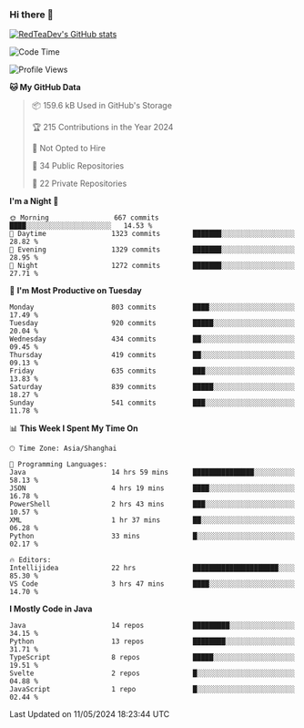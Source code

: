 ### Hi there 👋

<!--
**RedTeaDev/RedTeaDev** is a ✨ _special_ ✨ repository because its `README.md` (this file) appears on your GitHub profile.

Here are some ideas to get you started:

- 🔭 I’m currently working on ...
- 🌱 I’m currently learning ...
- 👯 I’m looking to collaborate on ...
- 🤔 I’m looking for help with ...
- 💬 Ask me about ...
- 📫 How to reach me: ...
- 😄 Pronouns: ...
- ⚡ Fun fact: ...
-->

<!--
[![wakatime](https://wakatime.com/badge/user/6b101ed0-04c0-4490-9283-eb61f2efff96.svg)](https://wakatime.com/@6b101ed0-04c0-4490-9283-eb61f2efff96)
!-->

[![RedTeaDev's GitHub stats](https://github-readme-stats.vercel.app/api?username=RedTeaDev)](https://github.com/anuraghazra/github-readme-stats)
<!--
[![willianrod's wakatime stats](https://github-readme-stats.vercel.app/api/wakatime?username=RedTeaDev)](https://github.com/anuraghazra/github-readme-stats)
!-->
<!--START_SECTION:waka-->
![Code Time](http://img.shields.io/badge/Code%20Time-2%2C239%20hrs%2015%20mins-blue)

![Profile Views](http://img.shields.io/badge/Profile%20Views-3-blue)

**🐱 My GitHub Data** 

> 📦 159.6 kB Used in GitHub's Storage 
 > 
> 🏆 215 Contributions in the Year 2024
 > 
> 🚫 Not Opted to Hire
 > 
> 📜 34 Public Repositories 
 > 
> 🔑 22 Private Repositories 
 > 
**I'm a Night 🦉** 

```text
🌞 Morning                667 commits         ████░░░░░░░░░░░░░░░░░░░░░   14.53 % 
🌆 Daytime                1323 commits        ███████░░░░░░░░░░░░░░░░░░   28.82 % 
🌃 Evening                1329 commits        ███████░░░░░░░░░░░░░░░░░░   28.95 % 
🌙 Night                  1272 commits        ███████░░░░░░░░░░░░░░░░░░   27.71 % 
```
📅 **I'm Most Productive on Tuesday** 

```text
Monday                   803 commits         ████░░░░░░░░░░░░░░░░░░░░░   17.49 % 
Tuesday                  920 commits         █████░░░░░░░░░░░░░░░░░░░░   20.04 % 
Wednesday                434 commits         ██░░░░░░░░░░░░░░░░░░░░░░░   09.45 % 
Thursday                 419 commits         ██░░░░░░░░░░░░░░░░░░░░░░░   09.13 % 
Friday                   635 commits         ███░░░░░░░░░░░░░░░░░░░░░░   13.83 % 
Saturday                 839 commits         █████░░░░░░░░░░░░░░░░░░░░   18.27 % 
Sunday                   541 commits         ███░░░░░░░░░░░░░░░░░░░░░░   11.78 % 
```


📊 **This Week I Spent My Time On** 

```text
🕑︎ Time Zone: Asia/Shanghai

💬 Programming Languages: 
Java                     14 hrs 59 mins      ███████████████░░░░░░░░░░   58.13 % 
JSON                     4 hrs 19 mins       ████░░░░░░░░░░░░░░░░░░░░░   16.78 % 
PowerShell               2 hrs 43 mins       ███░░░░░░░░░░░░░░░░░░░░░░   10.57 % 
XML                      1 hr 37 mins        ██░░░░░░░░░░░░░░░░░░░░░░░   06.28 % 
Python                   33 mins             █░░░░░░░░░░░░░░░░░░░░░░░░   02.17 % 

🔥 Editors: 
Intellijidea             22 hrs              █████████████████████░░░░   85.30 % 
VS Code                  3 hrs 47 mins       ████░░░░░░░░░░░░░░░░░░░░░   14.70 % 
```

**I Mostly Code in Java** 

```text
Java                     14 repos            █████████░░░░░░░░░░░░░░░░   34.15 % 
Python                   13 repos            ████████░░░░░░░░░░░░░░░░░   31.71 % 
TypeScript               8 repos             █████░░░░░░░░░░░░░░░░░░░░   19.51 % 
Svelte                   2 repos             █░░░░░░░░░░░░░░░░░░░░░░░░   04.88 % 
JavaScript               1 repo              █░░░░░░░░░░░░░░░░░░░░░░░░   02.44 % 
```




 Last Updated on 11/05/2024 18:23:44 UTC
<!--END_SECTION:waka-->


